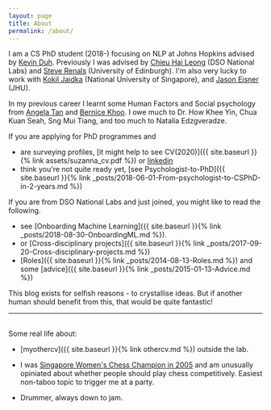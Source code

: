 ```yaml
---
layout: page
title: About
permalink: /about/
---
```


I am a CS PhD student (2018-) focusing on NLP at Johns Hopkins advised by [Kevin Duh](http://cs.jhu.edu/~kevinduh/). Previously I was advised by [Chieu Hai
Leong](https://chaileon.github.io) (DSO National Labs) and [Steve Renals](http://homepages.inf.ed.ac.uk/srenals/) (University of Edinburgh). I'm
also very lucky to work with [Kokil Jaidka](https://kokiljaidka.wordpress.com/about/) (National University of Singapore), and [Jason Eisner](www.cs.jhu.edu/~jason) (JHU).

In my previous career I learnt some Human Factors and Social psychology from [Angela Tan](https://www.linkedin.com/in/angela-tan-aa67487/) and [Bernice Khoo](https://www.linkedin.com/in/bernicekhoo/?originalSubdomain=sg). I owe much to Dr. How Khee Yin, Chua Kuan Seah, Sng Mui Tiang, and too much to Natalia Edzgveradze.

If you are applying for PhD programmes and

 * are surveying profiles, [it might help to see CV(2020)]({{ site.baseurl }}{% link assets/suzanna_cv.pdf %}) or [linkedin](https://www.linkedin.com/in/suzanna-sia-83b032bb)
 * think you're not quite ready yet, [see Psychologist-to-PhD]({{ site.baseurl }}{% link _posts/2018-06-01-From-psychologist-to-CSPhD-in-2-years.md %})

If you are from DSO National Labs and just joined, you might like to read the following. 
 
 * see [Onboarding Machine Learning]({{ site.baseurl }}{% link _posts/2018-08-30-OnboardingML.md %}). 
 * or [Cross-disciplinary projects]({{ site.baseurl }}{% link _posts/2017-09-20-Cross-disciplinary-projects.md %})
 * [Roles]({{ site.baseurl }}{% link _posts/2014-08-13-Roles.md %}) and some [advice]({{ site.baseurl }}{% link _posts/2015-01-13-Advice.md %})

This blog exists for selfish reasons - to crystallise ideas. But if another human should benefit from this, that would be quite fantastic!

--- 
<br>
Some real life about:

* [myothercv]({{ site.baseurl }}{% link othercv.md %}) outside the lab. 

* I was [Singapore Women's Chess Champion in 2005](https://en.wikipedia.org/wiki/Singaporean_Chess_Championship) and am unusually opiniated about whether people should play chess competitively. Easiest non-taboo topic to trigger me at a party.

* Drummer, always down to jam.
